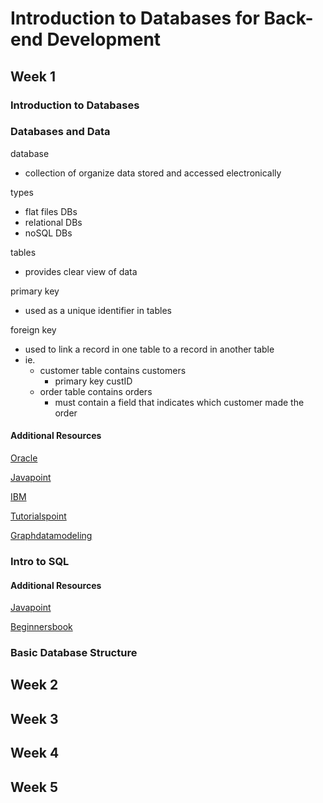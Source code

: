 # Introduction to Databases for Back-end Development

## Week 1

### Introduction to Databases

### Databases and Data

database
- collection of organize data stored and accessed electronically

types
- flat files DBs
- relational DBs
- noSQL DBs

tables
- provides clear view of data

primary key
- used as a unique identifier in tables

foreign key
- used to link a record in one table to a record in another table
- ie.
    - customer table contains customers
        - primary key custID
    - order table contains orders
        - must contain a field that indicates which customer made the order

#### Additional Resources

[Oracle](https://www.oracle.com/uk/database/what-is-database/)

[Javapoint](https://www.javatpoint.com/types-of-databases)

[IBM](https://www.ibm.com/cloud/learn/relational-databases)

[Tutorialspoint](https://www.tutorialspoint.com/Types-of-databases)

[Graphdatamodeling](http://graphdatamodeling.com/GraphDataModeling/History.html)

### Intro to SQL

#### Additional Resources

[Javapoint](https://www.javatpoint.com/dbms-sql-introduction)

[Beginnersbook](https://beginnersbook.com/2018/11/introduction-to-sql/)

### Basic Database Structure

## Week 2
## Week 3
## Week 4
## Week 5

